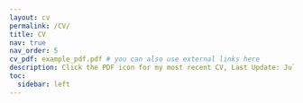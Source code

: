 ```yaml
---
layout: cv
permalink: /CV/
title: CV
nav: true
nav_order: 5
cv_pdf: example_pdf.pdf # you can also use external links here
description: Click the PDF icon for my most recent CV, Last Update: July 2025
toc:
  sidebar: left
---
```


